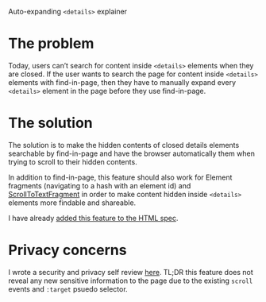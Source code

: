 Auto-expanding `<details>` explainer

# The problem

Today, users can’t search for content inside `<details>` elements when they are closed. If the user wants to search the page for content inside `<details>` elements with find-in-page, then they have to manually expand every `<details>` element in the page before they use find-in-page.

# The solution

The solution is to make the hidden contents of closed details elements searchable by find-in-page and have the browser  automatically them when trying to scroll to their hidden contents.

In addition to find-in-page, this feature should also work for Element fragments (navigating to a hash with an element id) and [ScrollToTextFragment](https://github.com/WICG/scroll-to-text-fragment/issues/173) in order to make content hidden inside `<details>` elements more findable and shareable.
  
I have already [added this feature to the HTML spec](https://github.com/whatwg/html/pull/6466).

# Privacy concerns

I wrote a security and privacy self review [here](/privacy-assessments/auto-expanding-details-privacy.md). TL;DR this feature does not reveal any new sensitive information to the page due to the existing `scroll` events and `:target` psuedo selector.
